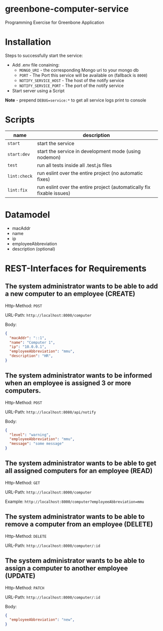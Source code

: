 # greenbone-computer-service
Programming Exercise for Greenbone Application

# Installation
Steps to successfully start the service:
- Add .env file conaining:
  - `MONGO_URI` - the corresponding Mongo uri to your mongo db
  - `PORT` - The Port this service will be available on (fallback is `8000`)
  - `NOTIFY_SERVICE_HOST` - The host of the notify service
  - `NOTIFY_SERVICE_PORT` - The port of the notify service
- Start server using a Script

**Note** - prepend `DEBUG=service:*` to get all service logs print to console


# Scripts

|name|description|
|-----|-----|
|`start`| start the service |
|`start:dev`| start the service in development mode (using nodemon)|
|`test`| run all tests inside all .test.js files |
|`lint:check`| run eslint over the entire project (no automatic fixes) |
|`lint:fix`| run eslint over the entire project (automatically fix fixable issues)|


# Datamodel

- macAddr
- name
- ip
- employeeAbbreviation
- description (optional)

# REST-Interfaces for Requirements


## The system administrator wants to be able to add a new computer to an employee (CREATE)
Http-Method: `POST`

URL-Path: `http://localhost:8000/computer`


Body:
```JSON
{
  "macAddr": "::1",
  "name": "Computer 1",
  "ip": "10.0.0.1",
  "employeeAbbreviation": "mmu",
  "description": "HR",
}
```

## The system administrator wants to be informed when an employee is assigned 3 or more computers.

Http-Method: `POST`

URL-Path: `http://localhost:8080/api/notify`


Body:
```JSON
{
  "level": "warning",
  "employeeAbbreviation": "mmu",
  "message": "some message"
}
```

## The system administrator wants to be able to get all assigned computers for an employee (READ)

Http-Method: `GET`

URL-Path: `http://localhost:8000/computer`

Example: `http://localhost:8000/computer?employeeAbbreviation=mmu`

## The system administrator wants to be able to remove a computer from an employee (DELETE)

Http-Method: `DELETE`

URL-Path: `http://localhost:8000/computer/:id`


## The system administrator wants to be able to assign a computer to another employee (UPDATE)

Http-Method: `PATCH`

URL-Path: `http://localhost:8000/computer/:id`


Body:
```JSON
{
  "employeeAbbreviation": "new",
}
```
